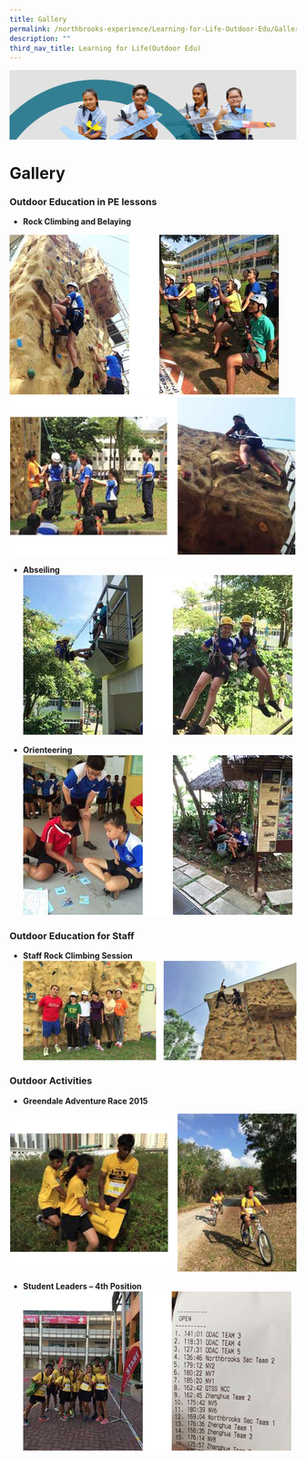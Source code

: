 ```yaml
---
title: Gallery
permalink: /northbrooks-experience/Learning-for-Life-Outdoor-Edu/Gallery/
description: ""
third_nav_title: Learning for Life(Outdoor Edu)
---
```

![](/images/northbrooks%20experience.jpg)

Gallery
=======

### Outdoor Education in PE lessons
*   **Rock Climbing and Belaying**

![](/images/Gallery1.png)
![](/images/Gallery2.png)

*   **Abseiling**
![](/images/Gallery3.png)


*   **Orienteering**
![](/images/Gallery4.png)


### Outdoor Education for Staff

*   **Staff Rock Climbing Session**
![](/images/Gallery5.png)
### Outdoor Activities

*   **Greendale Adventure Race 2015**

![](/images/Gallery6.png)

*   **Student Leaders – 4th Position**
![](/images/Gallery7.png)
